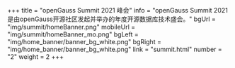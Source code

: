 +++
title = "openGauss Summit 2021 峰会"
info = "openGauss Summit 2021 是由openGauss开源社区发起并举办的年度开源数据库技术盛会。"
bgUrl = "img/summit/homeBanner.png"
mobileUrl = "img/summit/homeBanner_mo.png"
bgLeft = "img/home_banner/banner_bg_white.png"
bgRight = "img/home_banner/banner_bg_white.png"
link = "summit.html"
number = "2"
weight =  2 
+++